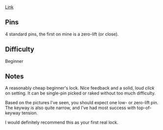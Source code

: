 [Link](https://www.wilko.com/en-uk/master-lock-solid-aluminium-padlock-40mm/p/0343381)

## Pins

4 standard pins, the first on mine is a zero-lift (or close).

## Difficulty

Beginner

## Notes

A reasonably cheap beginner's lock. Nice feedback and a solid, loud
*click* on setting. It can be single-pin picked or raked without too
much difficulty.

Based on the pictures I've seen, you should expect one low- or zero-lift
pin. The keyway is also quite narrow, and I've had most success with
top-of-keyway tension.

I would definitely recommend this as your first real lock.

